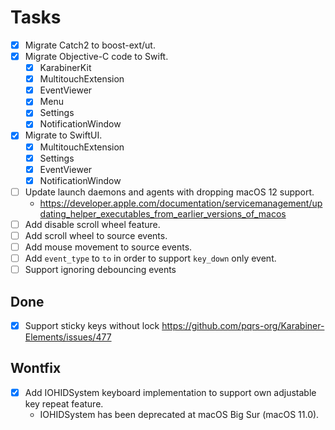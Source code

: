 # Tasks

-   [x] Migrate Catch2 to boost-ext/ut.
-   [x] Migrate Objective-C code to Swift.
    -   [x] KarabinerKit
    -   [x] MultitouchExtension
    -   [x] EventViewer
    -   [x] Menu
    -   [x] Settings
    -   [x] NotificationWindow
-   [x] Migrate to SwiftUI.
    -   [x] MultitouchExtension
    -   [x] Settings
    -   [x] EventViewer
    -   [x] NotificationWindow
-   [ ] Update launch daemons and agents with dropping macOS 12 support.
    -   <https://developer.apple.com/documentation/servicemanagement/updating_helper_executables_from_earlier_versions_of_macos>
-   [ ] Add disable scroll wheel feature.
-   [ ] Add scroll wheel to source events.
-   [ ] Add mouse movement to source events.
-   [ ] Add `event_type` to `to` in order to support `key_down` only event.
-   [ ] Support ignoring debouncing events

## Done

-   [x] Support sticky keys without lock
        <https://github.com/pqrs-org/Karabiner-Elements/issues/477>

## Wontfix

-   [x] Add IOHIDSystem keyboard implementation to support own adjustable key repeat feature.
    -   IOHIDSystem has been deprecated at macOS Big Sur (macOS 11.0).
